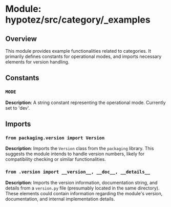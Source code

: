 # Module: hypotez/src/category/_examples

## Overview

This module provides example functionalities related to categories.  It primarily defines constants for operational modes, and imports necessary elements for version handling.


## Constants

### `MODE`

**Description**: A string constant representing the operational mode.  Currently set to 'dev'.


## Imports

### `from packaging.version import Version`

**Description**: Imports the `Version` class from the `packaging` library. This suggests the module intends to handle version numbers, likely for compatibility checking or similar functionalities.


### `from .version import __version__, __doc__, __details__`

**Description**: Imports the version information, documentation string, and details from a `version.py` file (presumably located in the same directory). These elements could contain information regarding the module's version, documentation, and internal implementation details.
